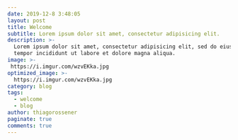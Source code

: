 ```yaml
---
date: 2019-12-8 3:48:05
layout: post
title: Welcome 
subtitle: Lorem ipsum dolor sit amet, consectetur adipisicing elit.
description: >-
  Lorem ipsum dolor sit amet, consectetur adipisicing elit, sed do eiusmod
  tempor incididunt ut labore et dolore magna aliqua.
image: >-
 https://i.imgur.com/wzvEKka.jpg
optimized_image: >-
  https://i.imgur.com/wzvEKka.jpg
category: blog
tags:
  - welcome
  - blog
author: thiagorossener
paginate: true
comments: true
---
```

